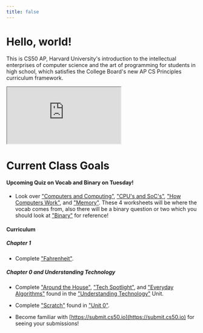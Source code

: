 ```yaml
---
title: false
---
```


# Hello, world!

This is CS50 AP, Harvard University's introduction to the intellectual enterprises of computer science and the art of programming for students in high school, which satisfies the College Board's new AP CS Principles curriculum framework.

<iframe src="https://www.youtube.com/embed/tZxLMIk_SaY?playlist=GAB6Gm7pTTA"></iframe>

# Current Class Goals

#### Upcoming Quiz on Vocab and Binary on Tuesday!
* Look over ["Computers and Computing"](https://ap.cs50.school/assets/pdfs/computers_and_computing.pdf), ["CPU's and SoC's"](https://ap.cs50.school/assets/pdfs/cpu_and_soc.pdf), ["How Computers Work"](https://ap.cs50.school/assets/pdfs/how_computers_work.pdf), and ["Memory"](https://ap.cs50.school/assets/pdfs/memory.pdf). These 4 worksheets will be where the vocab comes from, also there will be a binary question or two which you should look at ["Binary"](https://ap.cs50.school/assets/pdfs/binary.pdf) for reference!

#### Curriculum
##### Chapter 1
* Complete ["Fahrenheit"](https://docs.cs50.net/2019/ap/problems/fahrenheit/fahrenheit.html).

##### Chapter 0 and Understanding Technology
* Complete ["Around the House"](https://docs.cs50.net/2019/ap/problems/house/house.htm), ["Tech Spotlight"](https://docs.cs50.net/2019/ap/problems/tech/tech.html), and ["Everyday Algorithms"](https://docs.cs50.net/2019/ap/problems/algorithms/algorithms.html) found in the ["Understanding Technology"](/curriculum/understanding_technology/) Unit.

+ Complete ["Scratch"](https://docs.cs50.net/2019/ap/problems/scratch/scratch.html) found in ["Unit 0"](/curriculum/0/).

+ Become familiar with [https://submit.cs50.io](https://submit.cs50.io) for seeing your submissions!
